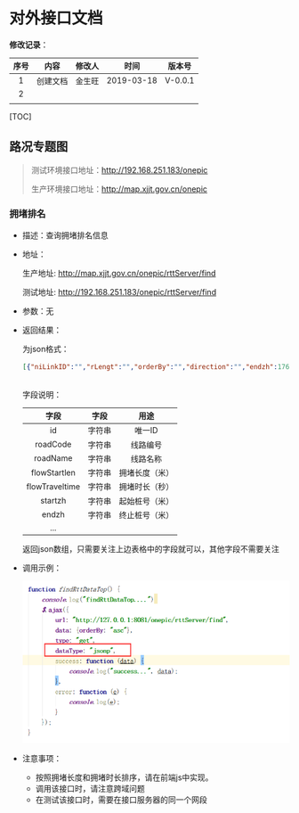 # 对外接口文档
**修改记录**：

| 序号 |   内容   | 修改人 |    时间    | 版本号  |
| :--: | :------: | :----: | :--------: | :-----: |
|  1   | 创建文档 | 金生旺 | 2019-03-18 | V-0.0.1 |
|  2   |          |        |            |         |
|      |          |        |            |         |

[TOC]



## 路况专题图

> 测试环境接口地址：http://192.168.251.183/onepic
>
> 生产环境接口地址：http://map.xjjt.gov.cn/onepic

### 拥堵排名

- 描述：查询拥堵排名信息

- 地址：

  生产地址: http://map.xjjt.gov.cn/onepic/rttServer/find   

  测试地址: http://192.168.251.183/onepic/rttServer/find 

- 参数：无

- 返回结果：

  为json格式：

  ```json
  [{"niLinkID":"","rLengt":"","orderBy":"","direction":"","endzh":176592.81721461198,"flowLos":"3","sectionLos":"","kind":"","roadName":"吐和高速","sectionStartlen":"","sectionDegreelen":"","createtime":1552889719000,"id":"3C7D84A87CD340E99DA049F2D9D7223F","startzh":166097.22652756123,"flowAffectlen":"10321","rticId":"2002","length":"","flowTraveltime":"941","nid":"3a3f2f86-3f04-41d8-a570-3eb2e97ac542","enodeID":"","code":"","snodeID":"","endPointNB":"87.62220526887114,42.221759261586875","niLinkLength":"","startPointNB":"87.74698963973152,42.21580597415089","rticLinkKind":"","flowStartlen":"10321","linkId":"","endPoint":"87.6222043185764,42.22169325086806","rticLinkID":"","includeStr":"[{\"NILinkID\":\"7402117\",\"NILinkLength\":\"1855\"},{\"NILinkID\":\"7402141\",\"NILinkLength\":\"55\"},{\"NILinkID\":\"7402139\",\"NILinkLength\":\"20\"},{\"NILinkID\":\"7402126\",\"NILinkLength\":\"899\"},{\"NILinkID\":\"7402134\",\"NILinkLength\":\"4078\"},{\"NILinkID\":\"12834454\",\"NILinkLength\":\"2943\"},{\"NILinkID\":\"12834453\",\"NILinkLength\":\"455\"},{\"NILinkID\":\"7402119\",\"NILinkLength\":\"16\"}]","batch":"2019-03-18 14:15:18","roadCode":"G3012","endNiLinkID":"","clazz":"","startNiLinkID":"","startPoint":"87.74699191623264,42.215746527777775"},{...}]
             
  ```

  字段说明：

  |      字段      |  字段  |      用途      |
  | :------------: | :----: | :------------: |
  |       id       | 字符串 |     唯一ID     |
  |    roadCode    | 字符串 |    线路编号    |
  |    roadName    | 字符串 |    线路名称    |
  |  flowStartlen  | 字符串 | 拥堵长度（米） |
  | flowTraveltime | 字符串 | 拥堵时长（秒） |
  |    startzh     | 字符串 | 起始桩号（米） |
  |     endzh      | 字符串 | 终止桩号（米） |
  |      ...       |        |                |

  返回json数组，只需要关注上边表格中的字段就可以，其他字段不需要关注

- 调用示例：

  ![1552890388233](./centerdata/yongdu.png)

- 注意事项：

  - 按照拥堵长度和拥堵时长排序，请在前端js中实现。
  - 调用该接口时，请注意跨域问题
  - 在测试该接口时，需要在接口服务器的同一个网段

